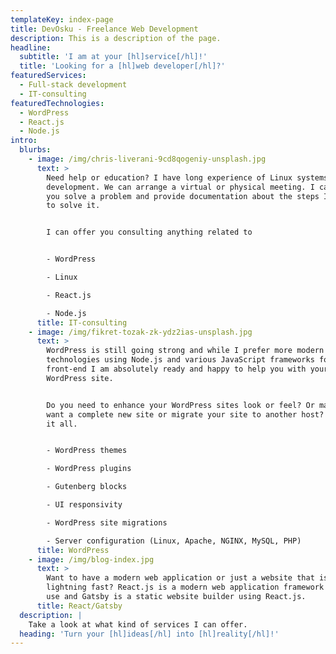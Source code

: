 ```yaml
---
templateKey: index-page
title: DevOsku - Freelance Web Development
description: This is a description of the page.
headline:
  subtitle: 'I am at your [hl]service[/hl]!'
  title: 'Looking for a [hl]web developer[/hl]?'
featuredServices:
  - Full-stack development
  - IT-consulting
featuredTechnologies:
  - WordPress
  - React.js
  - Node.js
intro:
  blurbs:
    - image: /img/chris-liverani-9cd8qogeniy-unsplash.jpg
      text: >
        Need help or education? I have long experience of Linux systems and web
        development. We can arrange a virtual or physical meeting. I can help
        you solve a problem and provide documentation about the steps I've taken
        to solve it.


        I can offer you consulting anything related to


        - WordPress

        - Linux

        - React.js

        - Node.js
      title: IT-consulting
    - image: /img/fikret-tozak-zk-ydz2ias-unsplash.jpg
      text: >
        WordPress is still going strong and while I prefer more modern
        technologies using Node.js and various JavaScript frameworks for the
        front-end I am absolutely ready and happy to help you with your
        WordPress site.


        Do you need to enhance your WordPress sites look or feel? Or maybe you
        want a complete new site or migrate your site to another host? I can do
        it all.


        - WordPress themes

        - WordPress plugins

        - Gutenberg blocks

        - UI responsivity

        - WordPress site migrations

        - Server configuration (Linux, Apache, NGINX, MySQL, PHP)
      title: WordPress
    - image: /img/blog-index.jpg
      text: >
        Want to have a modern web application or just a website that is
        lightning fast? React.js is a modern web application framework I love to
        use and Gatsby is a static website builder using React.js.
      title: React/Gatsby
  description: |
    Take a look at what kind of services I can offer.
  heading: 'Turn your [hl]ideas[/hl] into [hl]reality[/hl]!'
---
```


